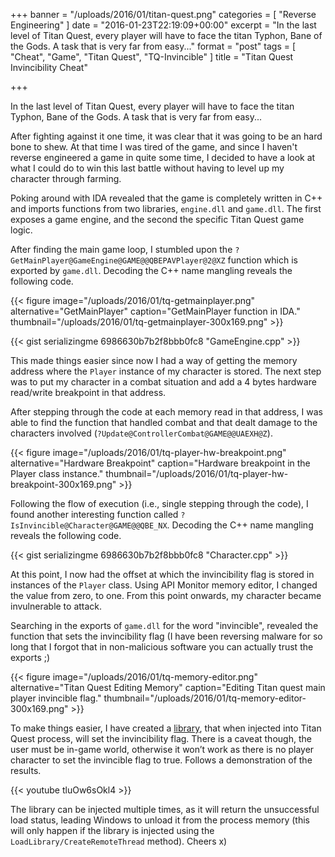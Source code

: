 +++
banner = "/uploads/2016/01/titan-quest.png"
categories = [ "Reverse Engineering" ]
date = "2016-01-23T22:19:09+00:00"
excerpt = "In the last level of Titan Quest, every player will have to face the titan Typhon, Bane of the Gods. A task that is very far from easy..."
format = "post"
tags = [ "Cheat", "Game", "Titan Quest", "TQ-Invincible" ]
title = "Titan Quest Invincibility Cheat"

+++

In the last level of Titan Quest, every player will have to face the titan Typhon, Bane of the Gods. A task that is very far from easy...

<!--more-->

After fighting against it one time, it was clear that it was going to be an hard bone to shew. At that time I was tired of the game, and since I haven't reverse engineered a game in quite some time, I decided to have a look at what I could do to win this last battle without having to level up my character through farming.

<div class="row">
  <div class="col-md-7 col-sm-6">
    <p>Poking around with IDA revealed that the game is completely written in C++ and imports functions from two libraries, <code>engine.dll</code> and <code>game.dll</code>. The first exposes a game engine, and the second the specific Titan Quest game logic.</p>
    <p>After finding the main game loop, I stumbled upon the <code>?GetMainPlayer@GameEngine@GAME@@QBEPAVPlayer@2@XZ</code> function which is exported by <code>game.dll</code>. Decoding the C++ name mangling reveals the following code.</p>
  </div>
  <div class="col-md-5 col-sm-6">
  {{< figure image="/uploads/2016/01/tq-getmainplayer.png" alternative="GetMainPlayer" caption="GetMainPlayer function in IDA." thumbnail="/uploads/2016/01/tq-getmainplayer-300x169.png" >}}
  </div>
</div>

{{< gist serializingme 6986630b7b2f8bbb0fc8 "GameEngine.cpp" >}}

<div class="row">
  <div class="col-md-7 col-sm-6">
    <p>This made things easier since now I had a way of getting the memory address where the <code>Player</code> instance of my character is stored. The next step was to put my character in a combat situation and add a 4 bytes hardware read/write breakpoint in that address.</p>
    <p>After stepping through the code at each memory read in that address, I was able to find the function that handled combat and that dealt damage to the characters involved (<code>?Update@ControllerCombat@GAME@@UAEXH@Z</code>).</p>
  </div>
  <div class="col-md-5 col-sm-6">
  {{< figure image="/uploads/2016/01/tq-player-hw-breakpoint.png" alternative="Hardware Breakpoint" caption="Hardware breakpoint in the Player class instance." thumbnail="/uploads/2016/01/tq-player-hw-breakpoint-300x169.png" >}}
  </div>
</div>

Following the flow of execution (i.e., single stepping through the code), I found another interesting function called `?IsInvincible@Character@GAME@@QBE_NX`. Decoding the C++ name mangling reveals the following code.

{{< gist serializingme 6986630b7b2f8bbb0fc8 "Character.cpp" >}}

<div class="row">
  <div class="col-md-7 col-sm-6">
    <p>At this point, I now had the offset at which the invincibility flag is stored in instances of the <code>Player</code> class. Using API Monitor memory editor, I changed the value from zero, to one. From this point onwards, my character became invulnerable to attack.</p>
    <p>Searching in the exports of <code>game.dll</code> for the word "invincible", revealed the function that sets the invincibility flag (I have been reversing malware for so long that I forgot that in non-malicious software you can actually trust the exports ;)</p>
  </div>
  <div class="col-md-5 col-sm-6">
  {{< figure image="/uploads/2016/01/tq-memory-editor.png" alternative="Titan Quest Editing Memory" caption="Editing Titan quest main player invincible flag." thumbnail="/uploads/2016/01/tq-memory-editor-300x169.png" >}}
  </div>
</div>

To make things easier, I have created a [library][1], that when injected into Titan Quest process, will set the invincibility flag. There is a caveat though, the user must be in-game world, otherwise it won&#8217;t work as there is no player character to set the invincible flag to true. Follows a demonstration of the results.

<div class="thumbnail">
{{< youtube tluOw6sOkl4 >}}
</div>

The library can be injected multiple times, as it will return the unsuccessful load status, leading Windows to unload it from the process memory (this will only happen if the library is injected using the `LoadLibrary/CreateRemoteThread` method). Cheers x)

[1]: /project/tq-invincible "Project Page"